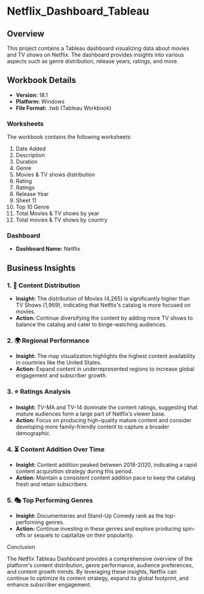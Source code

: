 # Netflix_Dashboard_Tableau

## Overview
This project contains a Tableau dashboard visualizing data about movies and TV shows on Netflix. The dashboard provides insights into various aspects such as genre distribution, release years, ratings, and more.

## Workbook Details
- **Version:** 18.1
- **Platform:** Windows
- **File Format:** .twb (Tableau Workbook)

### Worksheets
The workbook contains the following worksheets:
1. Date Added
2. Description
3. Duration
4. Genre
5. Movies & TV shows distribution
6. Rating
7. Ratings
8. Release Year
9. Sheet 11
10. Top 10 Genre
11. Total Movies & TV shows by year
12. Total movies & TV shows by country

### Dashboard
- **Dashboard Name:** Netflix

## Business Insights
### 1. 🎥 Content Distribution
- **Insight:** The distribution of Movies (4,265) is significantly higher than TV Shows (1,969), indicating that Netflix's catalog is more focused on movies.
- **Action:** Continue diversifying the content by adding more TV shows to balance the catalog and cater to binge-watching audiences.

### 2. 🌍 Regional Performance
- **Insight:** The map visualization highlights the highest content availability in countries like the United States.
- **Action:** Expand content in underrepresented regions to increase global engagement and subscriber growth.

### 3. ⭐ Ratings Analysis
- **Insight:** TV-MA and TV-14 dominate the content ratings, suggesting that mature audiences form a large part of Netflix’s viewer base.
- **Action:** Focus on producing high-quality mature content and consider developing more family-friendly content to capture a broader demographic.

### 4. ⏳ Content Addition Over Time
- **Insight:** Content addition peaked between 2018-2020, indicating a rapid content acquisition strategy during this period.
- **Action:** Maintain a consistent content addition pace to keep the catalog fresh and retain subscribers.

### 5. 🎭 Top Performing Genres
- **Insight:** Documentaries and Stand-Up Comedy rank as the top-performing genres.
- **Action:** Continue investing in these genres and explore producing spin-offs or sequels to capitalize on their popularity.

Conclusion

The Netflix Tableau Dashboard provides a comprehensive overview of the platform's content distribution, genre performance, audience preferences, and content growth trends. By leveraging these insights, Netflix can continue to optimize its content strategy, expand its global footprint, and enhance subscriber engagement. 

